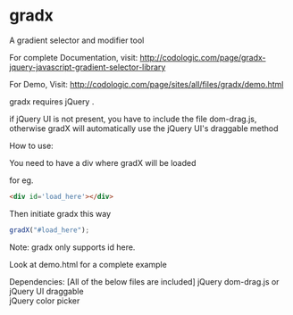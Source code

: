 gradx
=====

A gradient selector and modifier tool 

For complete Documentation, visit: http://codologic.com/page/gradx-jquery-javascript-gradient-selector-library

For Demo, Visit: http://codologic.com/page/sites/all/files/gradx/demo.html

gradx requires jQuery . 

if jQuery UI is not present, you have to include the file dom-drag.js, otherwise
gradX will automatically use the jQuery UI's draggable method

How to use:

You need to have a div where gradX will be loaded 

for eg. 

```html
<div id='load_here'></div>
```

Then initiate gradx this way

```javascript
gradX("#load_here");
```

Note: gradx only supports id here.

Look at demo.html for a complete example

Dependencies:
[All of the below files are included]
jQuery
dom-drag.js or jQuery UI draggable  
jQuery color picker 
